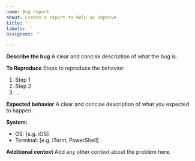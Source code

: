 ```yaml
---
name: Bug report
about: Create a report to help us improve
title: ''
labels: ''
assignees: ''

---
```


**Describe the bug**
A clear and concise description of what the bug is.

**To Reproduce**
Steps to reproduce the behavior:
1. Step 1
2. Step 2
3. ...

**Expected behavior**
A clear and concise description of what you expected to happen.

**System:**
 - OS: [e.g. iOS]
 - Terminal: [e.g. iTerm, PowerShell]

**Additional context**
Add any other context about the problem here.
